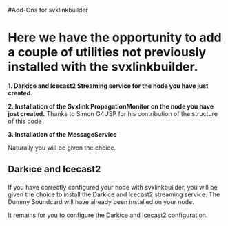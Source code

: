 #Add-Ons for svxlinkbuilder
<h1>Here we have the opportunity to add a couple of utilities not previously installed with the svxlinkbuilder.</h1>
<b><p>1. Darkice and Icecast2 Streaming service for the node you have just created.</p></b>
<p><b>2. Installation of the Svxlink PropagationMonitor on the node you have just created.</b> Thanks to Simon G4USP for his contribution of the structure of this code</p>

<p><b>3. Installation of the MessageService</b></p> 
<p>Naturally you will be given the choice.</p>
<h2><p>Darkice and Icecast2</p></h2>
<p>If you have correctly configured your node with svxlinkbuilder, you will be given the choice to install the Darkice and Icecast2 streaming service. The Dummy Soundcard will have already been installed on your node.</p>
<p>It remains for you to configure the Darkice and Icecast2 configuration.</p>
